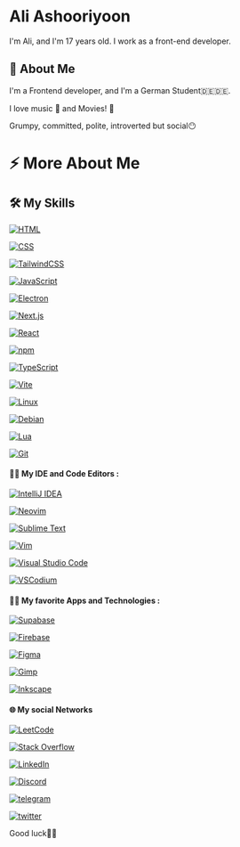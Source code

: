 
# Ali Ashooriyoon

I'm Ali, and I'm 17 years old. I work as a front-end developer.


## 🚀 About Me
I'm a Frontend developer, and I'm a German Student🇩🇪🇩🇪.

I love music 🎵 and Movies! 🎥

Grumpy, committed, polite, introverted but social😶

# ⚡️ More About Me

## 🛠 My Skills

[![HTML](https://img.shields.io/badge/HTML-%23E34F26.svg?logo=html5&logoColor=white)](#)

[![CSS](https://img.shields.io/badge/CSS-1572B6?logo=css3&logoColor=fff)](#)

[![TailwindCSS](https://img.shields.io/badge/Tailwind%20CSS-%2338B2AC.svg?logo=tailwind-css&logoColor=white)](#)

[![JavaScript](https://img.shields.io/badge/JavaScript-F7DF1E?logo=javascript&logoColor=000)](#)

[![Electron](https://img.shields.io/badge/Electron-2B2E3A?logo=electron&logoColor=fff)](#)

[![Next.js](https://img.shields.io/badge/Next.js-black?logo=next.js&logoColor=white)](#)

[![React](https://img.shields.io/badge/React-%2320232a.svg?logo=react&logoColor=%2361DAFB)](#)

[![npm](https://img.shields.io/badge/npm-CB3837?logo=npm&logoColor=fff)](#)

[![TypeScript](https://img.shields.io/badge/TypeScript-3178C6?logo=typescript&logoColor=fff)](#)

[![Vite](https://img.shields.io/badge/Vite-646CFF?logo=vite&logoColor=fff)](#)

[![Linux](https://img.shields.io/badge/Linux-FCC624?logo=linux&logoColor=black)](#)

[![Debian](https://img.shields.io/badge/Debian-A81D33?logo=debian&logoColor=fff)](#)








[![Lua](https://img.shields.io/badge/Lua-%232C2D72.svg?logo=lua&logoColor=white)](#)

[![Git](https://img.shields.io/badge/Git-F05032?logo=git&logoColor=fff)](#)


#### 👩‍💻 My IDE and Code Editors :
 

[![IntelliJ IDEA](https://img.shields.io/badge/IntelliJIDEA-000000.svg?logo=intellij-idea&logoColor=white)](#)

[![Neovim](https://img.shields.io/badge/Neovim-57A143?logo=neovim&logoColor=fff)](#)

[![Sublime Text](https://img.shields.io/badge/Sublime%20Text-%23575757.svg?logo=sublime-text&logoColor=important)](#)

[![Vim](https://img.shields.io/badge/Vim-%2311AB00.svg?logo=vim&logoColor=white)](#)

[![Visual Studio Code](https://custom-icon-badges.demolab.com/badge/Visual%20Studio%20Code-0078d7.svg?logo=vsc&logoColor=white)](#)

[![VSCodium](https://img.shields.io/badge/VSCodium-2F80ED?logo=vscodium&logoColor=fff)](#)

#### 🧠😍 My favorite Apps and Technologies :
[![Supabase](https://img.shields.io/badge/Supabase-3FCF8E?logo=supabase&logoColor=fff)](#)

[![Firebase](https://img.shields.io/badge/Firebase-039BE5?logo=Firebase&logoColor=white)](#)

[![Figma](https://img.shields.io/badge/Figma-F24E1E?logo=figma&logoColor=white)](#)

[![Gimp](https://img.shields.io/badge/Gimp-5C5543?logo=gimp&logoColor=white)](#)

[![Inkscape](https://img.shields.io/badge/Inkscape-000000?logo=Inkscape&logoColor=white)](#)

#### 🌐 My social Networks


[![LeetCode](https://img.shields.io/badge/LeetCode-000000?logo=LeetCode&logoColor=#d16c06)](https://leetcode.com/u/aliashooriyoon/)

[![Stack Overflow](https://img.shields.io/badge/-Stack%20Overflow-FE7A16?logo=stack-overflow&logoColor=white)](https://stackoverflow.com/users/17091510/aliashooriyoon)

[![LinkedIn](https://img.shields.io/badge/Linkedin-%230077B5.svg?logo=linkedin&logoColor=white)](#)

[![Discord](https://img.shields.io/badge/Discord-%235865F2.svg?&logo=discord&logoColor=white)](https://discord.gg/z5yBp7x3)

[![telegram](https://img.shields.io/badge/telegram-0A66C2?style=for-the-badge&logo=telegram&logoColor=white)](https://t.me/ali_ash1386)

[![twitter](https://img.shields.io/badge/twitter-1DA1F2?style=for-the-badge&logo=twitter&logoColor=white)](https://x.com/Aliash1386)


Good luck🌱🌱

<!--
**AliAshooriyoon/AliAshooriyoon** is a ✨ _special_ ✨ repository because its `README.md` (this file) appears on your GitHub profile.

Here are some ideas to get you started:

- 🔭 I’m currently working on ...
- 🌱 I’m currently learning ...
- 👯 I’m looking to collaborate on ...
- 🤔 I’m looking for help with ...
- 💬 Ask me about ...
- 📫 How to reach me: ...
- 😄 Pronouns: ...
- ⚡ Fun fact: ...
-->
